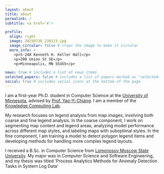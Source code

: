 ```yaml
---
layout: about
title: about
permalink: /
subtitle: <a href='#'>

profile:
  align: right
  image: 20250730_230113.jpg
  image_circular: false # crops the image to make it circular
  more_info: >
    <p>5-248 Kenneth H. Keller Hall</p>
    <p>200 Union St SE</p>
    <p>Minneapolis, MN 55455</p>

news: true # includes a list of news items
selected_papers: false # includes a list of papers marked as "selected={true}"
social: true # includes social icons at the bottom of the page
---
```

I am a first-year Ph.D. student in Computer Science at the [University of Minnesota](https://twin-cities.umn.edu/), advised by [Prof. Yao-Yi Chiang](https://yaoyichi.github.io/). I am a member of the [Knowledge Computing Lab](https://knowledge-computing.github.io/). 

My research focuses on legend analysis from map images, involving both coarse and fine legend analysis. In the coarse component, I work on segmenting map content and legend areas, analyzing model performance across different map styles, and labeling maps with suboptimal styles. In the fine component, I am training a model to detect polygon legend items and developing methods for handling more complex legend layouts.

I received a B.Sc. in Computer Science from [Lomonosov Moscow State University](https://msu.ru/en/). My major was in Computer Science and Software Engineering, and my thesis was titled 'Process Analytics Methods for Anomaly Detection Tasks in System Log Data'

